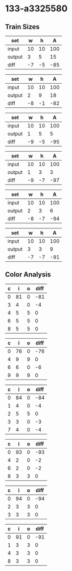 # 133-a3325580
## Train Sizes

|set|w|h|A|
|---|---|---|---|
|input|10|10|100|
|output|3|5|15|
|diff|-7|-5|-85|


|set|w|h|A|
|---|---|---|---|
|input|10|10|100|
|output|2|9|18|
|diff|-8|-1|-82|


|set|w|h|A|
|---|---|---|---|
|input|10|10|100|
|output|1|5|5|
|diff|-9|-5|-95|


|set|w|h|A|
|---|---|---|---|
|input|10|10|100|
|output|1|3|3|
|diff|-9|-7|-97|


|set|w|h|A|
|---|---|---|---|
|input|10|10|100|
|output|2|3|6|
|diff|-8|-7|-94|


|set|w|h|A|
|---|---|---|---|
|input|10|10|100|
|output|3|3|9|
|diff|-7|-7|-91|


## Color Analysis

|c|i|o|diff|
|---|---|---|---|
|0|81|0|-81|
|3|4|0|-4|
|4|5|5|0|
|6|5|5|0|
|8|5|5|0|


|c|i|o|diff|
|---|---|---|---|
|0|76|0|-76|
|4|9|9|0|
|6|6|0|-6|
|9|9|9|0|


|c|i|o|diff|
|---|---|---|---|
|0|84|0|-84|
|1|4|0|-4|
|2|5|5|0|
|3|3|0|-3|
|7|4|0|-4|


|c|i|o|diff|
|---|---|---|---|
|0|93|0|-93|
|4|2|0|-2|
|6|2|0|-2|
|8|3|3|0|


|c|i|o|diff|
|---|---|---|---|
|0|94|0|-94|
|2|3|3|0|
|3|3|3|0|


|c|i|o|diff|
|---|---|---|---|
|0|91|0|-91|
|1|3|3|0|
|4|3|3|0|
|8|3|3|0|

